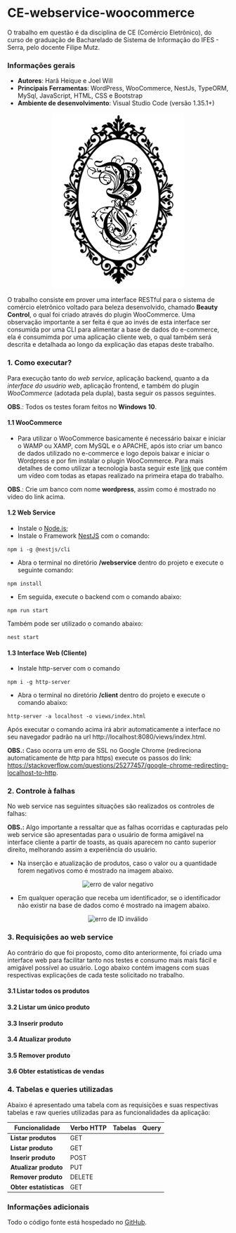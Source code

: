 # CE-webservice-woocommerce
O trabalho em questão é da disciplina de CE (Comércio Eletrônico), do curso de graduação de Bacharelado de Sistema de Informação do IFES - Serra, pelo docente Filipe Mutz.

### Informações gerais
- **Autores**: Harã Heique e Joel Will
- **Principais Ferramentas**:  WordPress, WooCommerce, NestJs, TypeORM, MySql, JavaScript, HTML, CSS e Bootstrap
- **Ambiente de desenvolvimento**: Visual Studio Code (versão 1.35.1+)

<p align="center">
    <img src="./docs/images/logo.png" alt="logo da marca" title="Logo Beauty Control" width="300" height="400"/>
</p>

O trabalho consiste em prover uma interface RESTful para o sistema de comércio eletrônico voltado para beleza desenvolvido, chamado **Beauty Control**, o qual foi criado através do plugin WooCommerce.
Uma observação importante a ser feita é que ao invés de esta interface ser consumida por uma CLI para alimentar a base de dados do e-commerce, ela é consumimda por uma aplicação cliente web, o qual também será descrita e detalhada ao longo da explicação das etapas deste trabalho.

### 1. Como executar?
Para execução tanto do *web service*, aplicação backend, quanto a da *interface do usuário web*, aplicação frontend, e também do plugin *WooCommerce* (adotada pela dupla), basta seguir os passos seguintes. 

**OBS**.: Todos os testes foram feitos no **Windows 10**.

#### 1.1 WooCommerce
- Para utilizar o WooCommerce basicamente é necessário baixar e iniciar o WAMP ou XAMP, com MySQL e o APACHE, após isto criar um banco de dados utilizado no e-commerce e logo depois baixar e iniciar o Wordpress e por fim instalar o plugin WooCommerce. Para mais detalhes de como utilizar a tecnologia basta seguir este [link](https://drive.google.com/file/d/1WXa7nEO55oRmkdD-6l8sI07nZUfCudiQ/view) que contém um vídeo com todas as etapas realizado na primeira etapa do trabalho.

**OBS**.: Crie um banco com nome **wordpress**, assim como é mostrado no vídeo do link acima.

#### 1.2 Web Service
- Instale o [Node.js](https://nodejs.org/en/);
- Instale o Framework [NestJS](https://nestjs.com/) com o comando:

```console
npm i -g @nestjs/cli
```

- Abra o terminal no diretório **/webservice** dentro do projeto e execute o seguinte comando:

```console
npm install
```

- Em seguida, execute o backend com o comando abaixo:

```console
npm run start
```

Também pode ser utilizado o comando abaixo:

```console
nest start 
```

#### 1.3 Interface Web (Cliente)
- Instale http-server com o comando

```console
npm i -g http-server
```

- Abra o terminal no diretório **/client** dentro do projeto e execute o comando abaixo:

```console
http-server -a localhost -o views/index.html
```

Após executar o comando acima irá abrir automaticamente a interface no seu navegador padrão na url http://localhost:8080/views/index.html.

**OBS.:** Caso ocorra um erro de SSL no Google Chrome (redireciona automaticamente de http para https) execute os passos do link: https://stackoverflow.com/questions/25277457/google-chrome-redirecting-localhost-to-http.


### 2. Controle à falhas
No web service nas seguintes situações são realizados os controles de falhas: 

**OBS.:** Algo importante a ressaltar que as falhas ocorridas e capturadas pelo web service são apresentadas para o usuário de forma amigável na interface cliente a partir de toasts, as quais aparecem no canto superior direito, melhorando assim a experiência do usuário.

- Na inserção e atualização de produtos, caso o valor ou a quantidade forem negativos como é mostrado na imagem abaixo.

<p align="center">
    <img src="./docs/images/erro-valor-negativo.png" alt="erro de valor negativo" title="Erro de valor negativo na inserção ou atualização do produto"/>
</p>

- Em qualquer operação que receba um identificador, se o identificador não existir na base de dados como é mostrado na imagem abaixo.

<p align="center">
    <img src="./docs/images/erro-id-invalido.png" alt="erro de ID inválido" title="Erro de ID não existente na base de dados"/>
</p>

### 3. Requisições ao web service
Ao contrário do que foi proposto, como dito anteriormente, foi criado uma interface web para facilitar tanto nos testes e consumo mais mais fácil e amigável possível ao usuário. Logo abaixo contém imagens com suas respectivas explicações de cada teste solicitado no trabalho.

#### 3.1 Listar todos os produtos

#### 3.2 Listar um único produto

#### 3.3 Inserir produto

#### 3.4 Atualizar produto

#### 3.5 Remover produto

#### 3.6 Obter estatísticas de vendas


### 4. Tabelas e queries utilizadas
Abaixo é apresentado uma tabela com as requisições e suas respectivas tabelas e raw queries utilizadas para as funcionalidades da aplicação:

Funcionalidade|Verbo HTTP|Tabelas|Query
---|---|---|---
**Listar produtos**|GET||
**Listar produto**|GET||
**Inserir produto**|POST||
**Atualizar produto**|PUT||
**Remover produto**|DELETE||
**Obter estatísticas**|GET||


### Informações adicionais
Todo o código fonte está hospedado no [GitHub](https://github.com/HaraHeique/CE-webservice-woocommerce).



  



